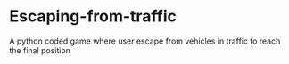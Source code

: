 # Escaping-from-traffic
A python coded game where user escape from vehicles in traffic to reach the final position 
